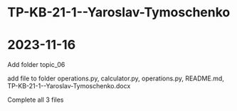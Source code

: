 # TP-KB-21-1--Yaroslav-Tymoschenko
# 2023-11-16

Add folder topic_06

add file to folder operations.py, calculator.py, operations.py, README.md, TP-KB-21-1--Yaroslav-Tymoschenko.docx

Complete all 3 files